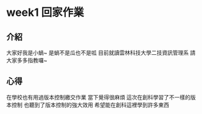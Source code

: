 # week1 回家作業

## 介紹

大家好我是小蝸~
是蝸不是瓜也不是呱
目前就讀雲林科技大學二技資訊管理系
請大家多多指教囉~

## 心得
在學校也有用過版本控制繳交作業
當下覺得很麻煩
這次在創科學習了不一樣的版本控制
也聽到了版本控制的強大效用
希望能在創科這裡學到許多東西